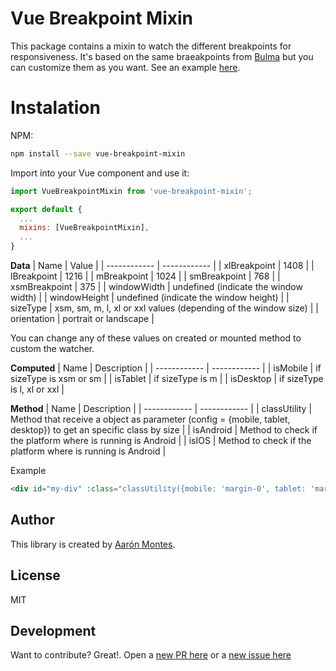 # Vue Breakpoint Mixin
This package contains a mixin to watch the different breakpoints for responsiveness. It's based on the same braeakpoints from [Bulma](https://bulma.io/documentation/overview/responsiveness/) but you can customize them as you want. See an example [here](https://github.com/ajomuch92/vue-breakpoint-mixin/tree/main/example).

# Instalation

NPM:  
```bash
npm install --save vue-breakpoint-mixin
```
Import into your Vue component and use it:

```javascript
import VueBreakpointMixin from 'vue-breakpoint-mixin';

export default {
  ...
  mixins: [VueBreakpointMixin],
  ...
}

```

**Data**
|  Name | Value   |
| ------------ | ------------ |
| xlBreakpoint | 1408 |
| lBreakpoint | 1216 |
| mBreakpoint | 1024 |
| smBreakpoint | 768 |
| xsmBreakpoint | 375 |
| windowWidth | undefined (indicate the window width) |
| windowHeight | undefined (indicate the window height) |
| sizeType | xsm, sm, m, l, xl or xxl values (depending of the window size) |
| orientation | portrait or landscape |

You can change any of these values on created or mounted method to custom the watcher.

**Computed**
|  Name | Description   |
| ------------ | ------------ |
| isMobile | if sizeType is xsm or sm |
| isTablet | if sizeType is m |
| isDesktop | if sizeType is l, xl or xxl  |

**Method**
|  Name | Description   |
| ------------ | ------------ |
| classUtility | Method that receive a object as parameter (config = {mobile, tablet, desktop}) to get an specific class by size |
| isAndroid | Method to check if the platform where is running is Android |
| isIOS | Method to check if the platform where is running is Android |

Example
```html
<div id="my-div" :class="classUtility({mobile: 'margin-0', tablet: 'margin-2': desktop: 'margin-5'})"></div>

```
## Author
This library is created by [Aarón Montes](https://github.com/ajomuch92 "Aarón Montes"). 

## License
MIT


## Development

Want to contribute? Great!. Open a [new PR here](https://github.com/ajomuch92/vue-breakpoint-mixin/pulls) or a [new issue here](https://github.com/ajomuch92/vue-breakpoint-mixin/issues)